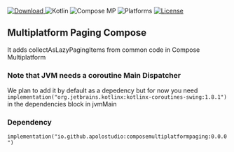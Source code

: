 [ ![Download](https://img.shields.io/maven-central/v/io.github.apolostudio/composemultiplatformpaging) ](https://maven-badges.herokuapp.com/maven-central/io.github.apolostudio/composemultiplatformpaging)
![Kotlin](https://img.shields.io/badge/kotlin-2.0.0-blue.svg?logo=kotlin)
![Compose MP](https://img.shields.io/badge/Compose%20Multiplatform-1.6.10-blue.svg?logo=jetpackcompose)
![Platforms](https://img.shields.io/badge/Multiplatform-Android,%20iOS,%20JVM-blue)
[![License](https://img.shields.io/badge/License-Apache--2.0-blue)](http://www.apache.org/licenses/LICENSE-2.0)
<!--[ ![Download](https://img.shields.io/github/v/release/apolostudio/ComposeMultiplatformPaging?color=orange&include_prereleases&label=latest%20build) ](https://maven-badges.herokuapp.com/maven-central/io.github.apolostudio/composemultiplatformpaging)-->
## Multiplatform Paging Compose
It adds collectAsLazyPagingItems from common code in Compose Multiplatform


### Note that JVM needs a coroutine Main Dispatcher
We plan to add it by default as a depedency but for now you need ``` implementation("org.jetbrains.kotlinx:kotlinx-coroutines-swing:1.8.1") ``` in the dependencies block in jvmMain


### Dependency
```implementation("io.github.apolostudio:composemultiplatformpaging:0.0.0")```
